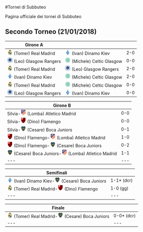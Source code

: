 #Tornei di Subbuteo

Pagina ufficiale dei tornei di Subbuteo


## Secondo Torneo (21/01/2018)

| Girone A | | |
|---|---|---|
| <img src="/thumb/real.png" width="18"> (Tomer) Real Madrid | <img src="/thumb/dinamo.png" width="18"> (Ivan) Dinamo Kiev    | 2-0 |
| <img src="/thumb/rangers.png" width="18"> (Leo) Glasgow Rangers | <img src="/thumb/celtic.png" width="18"> (Michele) Celtic Glasgow   | 0-0 |
| <img src="/thumb/real.png" width="18"> (Tomer) Real Madrid | <img src="/thumb/rangers.png" width="18"> (Leo) Glasgow Rangers    | 2-0 |
| <img src="/thumb/dinamo.png" width="18"> (Ivan) Dinamo Kiev | <img src="/thumb/celtic.png" width="18"> (Michele) Celtic Glasgow  | 2-0 |
| <img src="/thumb/real.png" width="18"> (Tomer) Real Madrid | <img src="/thumb/celtic.png" width="18"> (Michele) Celtic Glasgow | 0-0 |
| <img src="/thumb/rangers.png" width="18"> (Leo) Glasgow Rangers | <img src="/thumb/dinamo.png" width="18"> (Ivan) Dinamo Kiev      | 0-0 |


| Girone B | |
|---|---|
| Silvia-<img src="/thumb/atletico.png" width="18"> (Lomba) Atletico Madrid   | 0-0 |
| Silvia-<img src="/thumb/flamengo.png" width="18"> (Dino) Flamengo    | 0-0 |
| Silvia-<img src="/thumb/boca.png" width="18"> (Cesare) Boca Juniors  | 0-1 |	
| <img src="/thumb/flamengo.png" width="18"> (Dino) Flamengo-<img src="/thumb/atletico.png" width="18"> (Lomba) Atletico Madrid     | 1-0 |
| <img src="/thumb/flamengo.png" width="18"> (Dino) Flamengo-<img src="/thumb/boca.png" width="18"> (Cesare) Boca Juniors    | 0-2 |
| <img src="/thumb/boca.png" width="18"> (Cesare) Boca Juniors-<img src="/thumb/atletico.png" width="18"> (Lomba) Atletico Madrid   | 1-1 |
|---|---| 

| Semifinali | |
|---|---|
| <img src="/thumb/dinamo.png" width="18"> (Ivan) Dinamo Kiev-<img src="/thumb/boca.png" width="18"> (Cesare) Boca Juniors | 1-1* (dcr) |
| <img src="/thumb/real.png" width="18"> (Tomer) Real Madrid-<img src="/thumb/flamengo.png" width="18"> (Dino) Flamengo  | 1-0 (gg)  |
|---|---|

| Finale | |
|---|---|
| <img src="/thumb/real.png" width="18"> (Tomer) Real Madrid-<img src="/thumb/boca.png" width="18"> (Cesare) Boca Juniors | 0-0* (dcr) |
|---|---|


